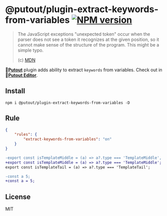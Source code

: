 # @putout/plugin-extract-keywords-from-variables [![NPM version][NPMIMGURL]][NPMURL]

[NPMIMGURL]: https://img.shields.io/npm/v/@putout/plugin-extract-keywords-from-variables.svg?style=flat&longCache=true
[NPMURL]: https://npmjs.org/package/@putout/plugin-extract-keywords-from-variables "npm"

> The JavaScript exceptions "unexpected token" occur when the parser does not see a token it recognizes at the given position, so it cannot make sense of the structure of the program. This might be a simple typo.
>
> (c) [MDN](https://developer.mozilla.org/en-US/docs/Web/JavaScript/Reference/Errors/Unexpected_token)

🐊[**Putout**](https://github.com/coderaiser/putout) plugin adds ability to extract `keywords` from variables. Check out in 🐊[**Putout Editor**](https://putout.cloudcmd.io/#/gist/fcaedaa9daf7f3a771274aca0da9ab1b/00850a5d28aec86b1b4083ba2ef9f81bd49aaaac).

## Install

```
npm i @putout/plugin-extract-keywords-from-variables -D
```

## Rule

```json
{
    "rules": {
        "extract-keywords-from-variables": "on"
    }
}
```

```diff
-export const isTemplateMiddle = (a) => a?.type === 'TemplateMiddle',
+export const isTemplateMiddle = (a) => a?.type === 'TemplateMiddle';
export const isTemplateTail = (a) => a?.type === 'TemplateTail';

-const a 5;
+const a = 5;
```

## License

MIT
